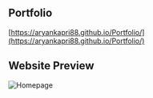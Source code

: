 ## Portfolio 

[https://aryankapri88.github.io/Portfolio/](https://aryankapri88.github.io/Portfolio/)

## Website Preview

![Homepage](<img width="741" alt="HomePage" src="https://github.com/AryanKapri88/Portfolio/assets/110614822/36f5bbe5-4c17-4024-aac8-de6ea4f7814c">
)


